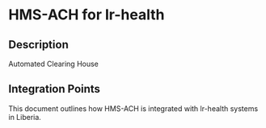 # HMS-ACH for lr-health

## Description

Automated Clearing House

## Integration Points

This document outlines how HMS-ACH is integrated with lr-health systems in Liberia.
